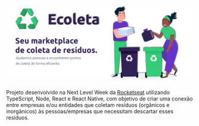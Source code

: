 <h1 align=center>
<img src="./wallpapers/wallpaper.png" />
</h1>

Projeto desenvolvido na Next Level Week da [Rocketseat][rocketseat_site] utilizando TypeScript, Node, React e React Native, com objetivo de criar uma conexão entre empresas e/ou entidades que coletam resíduos (orgânicos e inorgânicos) às pessoas/empresas que necessitam descartar esses resíduos.

[rocketseat_site]: https://rocketseat.com.br/
